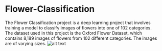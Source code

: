 # Flower-Classification
The Flower Classification project is a deep learning project that involves training a model to classify images of flowers into one of 102 categories. The dataset used in this project is the Oxford Flower Dataset, which contains 8,189 images of flowers from 102 different categories. The images are of varying sizes.
![alt text]([http://url/to/img.png](https://github.com/JananiSBabu/Deep-Flower-Classifier-ResNet50-PyTorch/blob/master/assets/website_img1.png)https://github.com/JananiSBabu/Deep-Flower-Classifier-ResNet50-PyTorch/blob/master/assets/website_img1.png)
